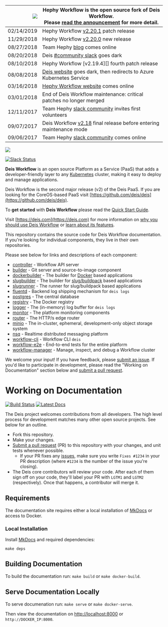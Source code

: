 
|![](https://upload.wikimedia.org/wikipedia/commons/thumb/1/17/Warning.svg/156px-Warning.svg.png) | Hephy Workflow is the open source fork of Deis Workflow.<br />Please [read the announcement][] for more detail. |
|---:|---|
| 02/14/2019 | Hephy Workflow [v2.20.1][] patch release |
| 11/29/2018 | Hephy Workflow [v2.20.0][] new release|
| 08/27/2018 | Team Hephy [blog][] comes online |
| 08/20/2018 | Deis [#community slack][] goes dark |
| 08/10/2018 | Hephy Workflow [v2.19.4][] fourth patch release |
| 08/08/2018 | [Deis website][] goes dark, then redirects to Azure Kubernetes Service |
| 03/16/2018 | [Hephy Workflow website][] comes online |
| 03/01/2018 | End of Deis Workflow maintenance: critical patches no longer merged |
| 12/11/2017 | Team Hephy [slack community][] invites first volunteers |
| 09/07/2017 | Deis Workflow [v2.18][] final release before entering maintenance mode |
| 09/06/2017 | Team Hephy [slack community][] comes online |

![](https://raw.githubusercontent.com/teamhephy/workflow/master/themes/deis/static/img/deis_logo.png)

[![Slack Status](https://slack.teamhephy.com/badge.svg)](https://slack.teamhephy.com/)

**Deis Workflow** is an open source Platform as a Service (PaaS) that adds a developer-friendly layer to any [Kubernetes][k8s-home] cluster, making it easy to deploy and manage applications.

Deis Workflow is the second major release (v2) of the Deis PaaS. If you are looking for the CoreOS-based PaaS visit [https://github.com/deis/deis](https://github.com/deis/deis).

To **get started** with **Deis Workflow** please read the [Quick Start Guide](https://deis.com/docs/workflow/quickstart/).

Visit [https://deis.com](https://deis.com) for more information on [why you should use Deis Workflow](https://deis.com/why-deis/) or [learn about its features](https://deis.com/how-it-works/).

This repository contains the source code for Deis Workflow documentation. If you're looking for individual components, they live in their own repositories.

Please see below for links and descriptions of each component:

- [controller](https://github.com/teamhephy/controller) - Workflow API server
- [builder](https://github.com/teamhephy/builder) - Git server and source-to-image component
- [dockerbuilder](https://github.com/teamhephy/dockerbuilder) - The builder for [Docker](https://www.docker.com/) based applications
- [slugbuilder](https://github.com/teamhephy/slugbuilder) - The builder for [slug/buildpack](https://devcenter.heroku.com/articles/slug-compiler) based applications
- [slugrunner](https://github.com/teamhephy/slugrunner) - The runner for slug/buildpack based applications
- [fluentd](https://github.com/teamhephy/fluentd) - Backend log shipping mechanism for `deis logs`
- [postgres](https://github.com/teamhephy/postgres) - The central database
- [registry](https://github.com/teamhephy/registry) - The Docker registry
- [logger](https://github.com/teamhephy/logger) - The (in-memory) log buffer for `deis logs`
- [monitor](https://github.com/teamhephy/monitor) - The platform monitoring components
- [router](https://github.com/teamhephy/router) - The HTTP/s edge router
- [minio](https://github.com/teamhephy/minio) - The in-cluster, ephemeral, development-only object storage system
- [nsq](https://github.com/teamhephy/nsq) - Realtime distributed messaging platform
- [workflow-cli](https://github.com/teamhephy/workflow-cli) - Workflow CLI `deis`
- [workflow-e2e](https://github.com/teamhephy/workflow-e2e) - End-to-end tests for the entire platform
- [workflow-manager](https://github.com/teamhephy/workflow-manager) - Manage, inspect, and debug a Workflow cluster

We welcome your input! If you have feedback, please [submit an issue][issues]. If you'd like to participate in development, please read the "Working on Documentation" section below and [submit a pull request][prs].

# Working on Documentation

[![Build Status](https://travis-ci.org/deis/workflow.svg?branch=master)](https://travis-ci.org/deis/workflow)
[![Latest Docs](http://img.shields.io/badge/docs-latest-fc1e5e.svg)](http://docs-v2.readthedocs.org/en/latest/)

The Deis project welcomes contributions from all developers. The high level process for development matches many other open source projects. See below for an outline.

* Fork this repository.
* Make your changes.
* [Submit a pull request][prs] (PR) to this repository with your changes, and unit tests whenever possible.
	* If your PR fixes any [issues][issues], make sure you write `Fixes #1234` in your PR description (where `#1234` is the number of the issue you're closing).
* The Deis core contributors will review your code. After each of them sign off on your code, they'll label your PR with `LGTM1` and `LGTM2` (respectively). Once that happens, a contributor will merge it.

## Requirements

The documentation site requires either a local installation of [MkDocs][] or access to Docker.

### Local Installation

Install [MkDocs][] and required dependencies:

```
make deps
```

## Building Documentation

To build the documentation run: `make build` or `make docker-build`.

## Serve Documentation Locally

To serve documenation run: `make serve` or `make docker-serve`.

Then view the documentation on [http://localhost:8000](http://localhost:8000) or `http://DOCKER_IP:8000`.

[k8s-home]: http://kubernetes.io
[install-k8s]: http://kubernetes.io/gettingstarted/
[mkdocs]: http://www.mkdocs.org/
[issues]: https://github.com/teamhephy/workflow/issues
[prs]: https://github.com/teamhephy/workflow/pulls
[Deis website]: http://deis.com/
[blog]: https://blog.teamhephy.info/blog/
[read the announcement]: https://blog.teamhephy.info/blog/posts/announcements/hephy-workflow-deis-fork.html
[#community slack]: https://slack.deis.io/
[slack community]: https://slack.teamhephy.com/
[v2.18]: https://github.com/teamhephy/workflow/releases/tag/v2.18.0
[Hephy Workflow website]: https://web.teamhephy.com
[v2.19.0]: https://gist.github.com/Cryptophobia/24c204583b18b9fc74c629fb2b62dfa3
[v2.20.0]: https://gist.github.com/Cryptophobia/667cc30f42dc38d6784212eea00bfc58
[v2.20.1]: https://gist.github.com/Cryptophobia/54b4d28f29c1f272fb892586a94f8223
